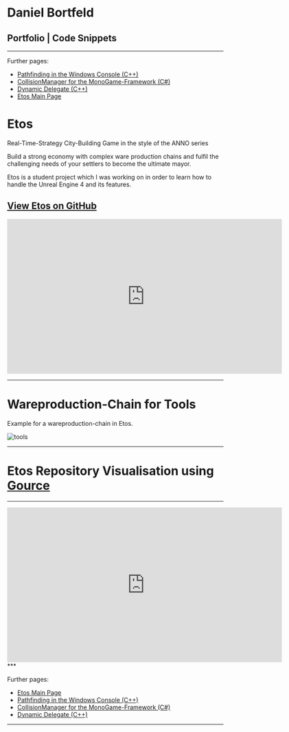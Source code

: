 ---
---

# Daniel Bortfeld  

<a name="Etos_Video"/>   

## Portfolio | Code Snippets 
***    

Further pages:    

+ [Pathfinding in the Windows Console (C++)](https://ogoxhammerschild.github.io/Console-Pathfinding/)    
+ [CollisionManager for the MonoGame-Framework (C#)](https://ogoxhammerschild.github.io/Collision/)    
+ [Dynamic Delegate (C++)](https://ogoxhammerschild.github.io/DynamicDelegate/)    
+ [Etos Main Page](https://ogoxhammerschild.github.io/Etos/)   

# Etos   

Real-Time-Strategy City-Building Game in the style of the ANNO series

Build a strong economy with complex ware production chains and fulfil the challenging needs of your settlers to become the ultimate mayor.    

Etos is a student project which I was working on in order to learn how to handle the Unreal Engine 4 and its features.   

## [View Etos on GitHub](https://github.com/OgoxHammerschild/Etos)    

<iframe width="640" height="360" src="https://www.youtube.com/embed/N4IIhWtp3jI" frameborder="0" gesture="media" allowfullscreen></iframe>   

***    
<a name="Chain"/>   
      
# Wareproduction-Chain for Tools   

Example for a wareproduction-chain in Etos.
   
![tools](https://raw.githubusercontent.com/OgoxHammerschild/Etos/master/docs/images/Produktionskette_White.png)   

***   

<a name="Gource"/>   

# Etos Repository Visualisation using [Gource](https://gource.io)

***   
<iframe width="640" height="360" src="https://www.youtube.com/embed/uBaK0XQHS3c?rel=0" frameborder="0" allowfullscreen></iframe>   
***   

	
Further pages:    

+ [Etos Main Page](https://ogoxhammerschild.github.io/Etos/)   
+ [Pathfinding in the Windows Console (C++)](https://ogoxhammerschild.github.io/Console-Pathfinding/)    
+ [CollisionManager for the MonoGame-Framework (C#)](https://ogoxhammerschild.github.io/Collision/)    
+ [Dynamic Delegate (C++)](https://ogoxhammerschild.github.io/DynamicDelegate/)    

***   
